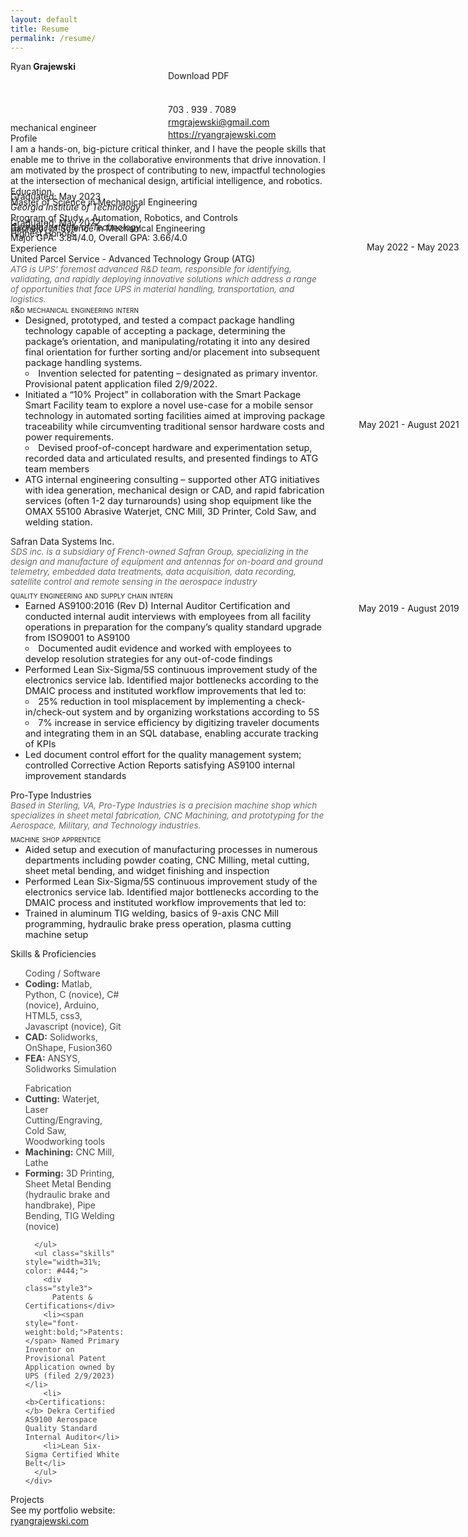```yaml
---
layout: default
title: Resume
permalink: /resume/
---
```

<head>
  <meta charset="UTF-8">
  <title>Ryan Grajewski - Resume</title>
  <link rel="stylesheet" href="style.css">
  <link href="https://fonts.googleapis.com/css?family=Merriweather:300,400,700|Source+Sans+Pro:400,400i" rel="stylesheet">
</head>


<div class="section row">
<div class="col"><div class="style1">Ryan<span style="font-weight:700"> Grajewski</span></div></div>
  <div class="contact-info col" style="break-after: always; margin-left: 50%; margin-top: -2px; margin-bottom:0px;">
    <div class="downloadButton" style="margin-bottom: 3px;" id="pdf" href="#" style="margin-right: 0px;">Download PDF</div><br><br>
    <div style="margin-bottom: 3px;">703 . 939 . 7089</div>
    <div style="margin-bottom: 3px;"><a href="rmgrajewski@gmail.com" style="color:">rmgrajewski@gmail.com</a></div>
    <div style="margin-bottom: 3px;"><a href="http://ryangrajewski.com">https://ryangrajewski.com</a></div>
  </div>
  <div class="section-text col" style="margin-top: -31px; margin-bottom: 0px;">
    <div class="style4">
      mechanical engineer
    </div>
  </div>
</div>

<div class="section row">
<div class="col"><div class="style2">Profile</div></div>
  <div class="section-text col-right row" style="text-align: justify;"> I am a hands-on, big-picture critical thinker, and I have the people skills that enable me to thrive in the collaborative environments that drive innovation. I am motivated by the prospect of contributing to new, impactful technologies at the intersection of mechanical design, artificial intelligence, and robotics.
  </div>
</div>
<div class="section row">
<div class="col"><div class="style2">Education</div></div>
  <div class="section-text col-right">
    <div class="row">
      <div class="style5"><span class="emph">Master of Science</span> in Mechanical Engineering</div>
      <div class="col-right light" style="margin-top: -26px;">Graduated: May 2023</div>
    </div>
    <div style="font-style: oblique;">Georgia Institute of Technology</div>
    <div class="row">
      <div class="col light">Program of Study - Automation, Robotics, and Controls</div>
    </div>
  </div>
  <div class="section-text col-right">
    <div class="row">
      <div class="style5"><span class="emph">Bachelor of Science</span> in Mechanical Engineering</div>
      <div class="col-right light" style="margin-top: -26px;">Graduated: May 2022<br>Highest Honors</div>
    </div>
    <div style="font-style: oblique; margin-top:-27px">Georgia Institute of Technology</div>
    <div class="row">
      <div class="col light">Major GPA: 3.84/4.0, Overall GPA: 3.66/4.0</div>
    </div>
  </div>
</div>

<div class="section row">
  <div class="section row">
  <div class="col"><div class="style2">Experience</div></div>
    <div class="section-text col-right">
      <div class="row">
        <div class="col">
          <div class="style6">United Parcel Service - Advanced Technology Group (ATG)</div><span style="font-style:oblique; color:#666666; font-size:13.5px; text-align:justify; ;margin-right:0;">ATG is UPS’ foremost advanced R&D team, responsible for identifying, validating, and rapidly deploying innovative solutions which address a range of opportunities that face UPS in material handling, transportation, and logistics. </span>
          <div class="col-right light" style="float: right; position:absolute; top:31.5em; right:1.5%;">May 2022 - May 2023</div>
        </div>
      </div>
      <div class="row subsection">
        <div class="emph col" style="flmargin-top:1%; font-variant: small-caps;">r&d mechanical engineering intern</div>
      </div>
      <ul class="desc" style="margin-top:0">
        <li style="font-size:14.5px;">Designed, prototyped, and tested a compact package handling technology capable of accepting a package, determining the package’s orientation, and manipulating/rotating it into any desired final orientation for further sorting and/or placement into subsequent package handling systems.</li>
        <li style="font-size:14.5px; list-style-position:inside; list-style-type:circle;">Invention selected for patenting – designated as primary inventor. Provisional patent application filed 2/9/2022.</li>
        <li style="font-size:14.5px;">Initiated a “10% Project” in collaboration with the Smart Package Smart Facility team to explore a novel use-case for a mobile sensor technology in automated sorting facilities aimed at improving package traceability while circumventing traditional sensor hardware costs and power requirements.</li>
        <li style="font-size:14.5px; list-style-position:inside; list-style-type:circle;">Devised proof-of-concept hardware and experimentation setup, recorded data and articulated results, and presented findings to ATG team members</li>
        <li style="font-size:14.5px;">ATG internal engineering consulting – supported other ATG initiatives with idea generation, mechanical design or CAD, and rapid fabrication services (often 1-2 day turnarounds) using shop equipment like the OMAX 55100 Abrasive Waterjet, CNC Mill, 3D Printer, Cold Saw, and welding station.</li>
    </div>
    <div class="section-text col-right">
      <div class="row">
        <div class="col">
          <div class="style6">Safran Data Systems Inc.</div><span style="font-style:oblique; color:#666666; font-size:13.5px; text-align:justify; ;margin-right:0;">SDS inc. is a subsidiary of French-owned Safran Group, specializing in the design and manufacture of equipment and antennas for on-board and ground telemetry, embedded data treatments, data acquisition, data recording, satellite control and remote sensing in the aerospace industry</span>
          <div class="col-right light" style="position:absolute; top:51.8em; right:1.5%;">May 2021 - August 2021</div>
        </div>
      </div>
      <div class="row subsection">
        <div class="emph col" style="margin-top:1%; font-variant: small-caps;">quality engineering and supply chain intern</div>
      </div>
      <ul class="desc" style="margin-top:0">
        <li style="font-size:14.5px;">Earned AS9100:2016 (Rev D) Internal Auditor Certification and conducted internal audit interviews with employees from all facility operations in preparation for the company’s quality standard upgrade from ISO9001 to AS9100</li>
        <li style="font-size:14.5px; list-style-position:inside; list-style-type:circle;">Documented audit evidence and worked with employees to develop resolution strategies for any out-of-code findings</li>
        <li style="font-size:14.5px;">Performed Lean Six-Sigma/5S continuous improvement study of the electronics service lab. Identified major bottlenecks according to the DMAIC process and instituted workflow improvements that led to:</li>
        <li style="font-size:14.5px; list-style-position:inside; list-style-type:circle;">25% reduction in tool misplacement by implementing a check-in/check-out system and by organizing workstations according to 5S</li>
        <li style="font-size:14.5px; list-style-position:inside; list-style-type:circle;">7% increase in service efficiency by digitizing traveler documents and integrating them in an SQL database, enabling accurate tracking of KPIs</li>
        <li style="font-size:14.5px;">Led document control effort for the quality management system; controlled Corrective Action Reports satisfying AS9100 internal improvement standards</li>
    </div>
    <div class="section-text col-right">
      <div class="row">
        <div class="col">
          <div class="style6">Pro-Type Industries</div><span style="font-style:oblique; color:#666666; font-size:13.5px; text-align:justify; ;margin-right:0;">Based in Sterling, VA, Pro-Type Industries is a precision machine shop which specializes in sheet metal fabrication, CNC Machining, and prototyping for the Aerospace, Military, and Technology industries.</span>
          <div class="col-right light" style="position:absolute; top:72.8em; right:1.5%;">May 2019 - August 2019</div>
        </div>
      </div>
      <div class="row subsection">
        <div class="emph col" style="margin-top:1%; font-variant: small-caps;">machine shop apprentice</div>
      </div>
      <ul class="desc" style="margin-top:0">
        <li style="font-size:14.5px;">Aided setup and execution of manufacturing processes in numerous departments including powder coating, CNC Milling, metal cutting, sheet metal bending, and widget finishing and inspection</li>
        <li style="font-size:14.5px;">Performed Lean Six-Sigma/5S continuous improvement study of the electronics service lab. Identified major bottlenecks according to the DMAIC process and instituted workflow improvements that led to:</li>
        <li style="font-size:14.5px;">Trained in aluminum TIG welding, basics of 9-axis CNC Mill programming, hydraulic brake press operation, plasma cutting machine setup</li>
    </div>
  </div>
  <div class="section row">
  <div class="col" style="text-align: left;"><div class="style2">Skills & Proficiencies</div></div>
    <div class="section-text col-right row">
      <ul class="skills" style="width:31%; color: #444;">
        <div class="style3">
          Coding / Software</div>
        <li><b>Coding:</b> Matlab, Python, C (novice), C# (novice), Arduino, HTML5, css3, Javascript (novice), Git</li>
        <li><b>CAD:</b> Solidworks, OnShape, Fusion360</li>
        <li><b>FEA:</b> ANSYS, Solidworks Simulation</li>
      </ul>
      <ul class="skills" style="width:31%; color: #444;">
        <div class="style3">
          Fabrication
        </div>
        <li><b>Cutting:</b> Waterjet, Laser Cutting/Engraving, Cold Saw, Woodworking tools</li>
        <li><b>Machining:</b> CNC Mill, Lathe</li>
        <li><b>Forming:</b> 3D Printing, Sheet Metal Bending (hydraulic brake and handbrake), Pipe Bending, TIG Welding (novice)</li>

      </ul>
      <ul class="skills" style="width=31%; color: #444;">
        <div class="style3">
          Patents & Certifications</div>
        <li><span style="font-weight:bold;">Patents:</span> Named Primary Inventor on Provisional Patent Application owned by UPS (filed 2/9/2023)</li>
        <li><b>Certifications:</b> Dekra Certified AS9100 Aerospace Quality Standard Internal Auditor</li>
        <li>Lean Six-Sigma Certified White Belt</li>
      </ul>
    </div>
  </div>
  <div class="section row">
  <div class="col"><div class="style2">Projects</div></div>
    <div class="section-text col-right">
      <div class="style5">See my portfolio website: <div class="downloadButton" href="https://ryangrajewski.com" style="text-decoration: underline;">ryangrajewski.com</div></div>
    </div>
  </div>




</div>





